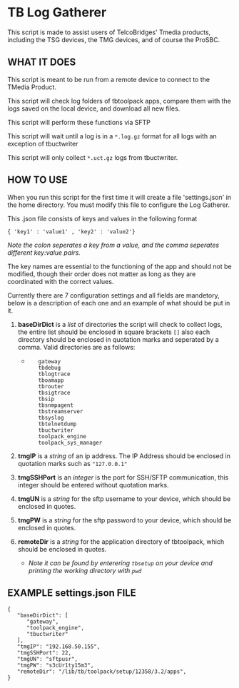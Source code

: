 # TB Log Gatherer

This script is made to assist users of TelcoBridges' Tmedia products, including the TSG devices, the TMG devices, and of course the ProSBC.


## WHAT IT DOES
This script is meant to be run from a remote device to connect to the TMedia Product. 

This script will check log folders of tbtoolpack apps, compare them with the logs saved on the local device, and download all new files.

This script will perform these functions via SFTP

This script will wait until a log is in a `*.log.gz` format for all logs with an exception of tbuctwriter

This script will only collect `*.uct.gz` logs from tbuctwriter.  



## HOW TO USE
When you run this script for the first time it will create a file 'settings.json' in the home directory.
You must modify this file to configure the Log Gatherer.

This .json file consists of keys and values in the following format

`{ 'key1' : 'value1' , 'key2' : 'value2'}`

*Note the colon seperates a key from a value, and the comma seperates different key:value pairs.*

The key names are essential to the functioning of the app and should not be modified, though their order does not matter as long as they are coordinated with the correct values.

Currently there are 7 configuration settings and all fields are mandetory, below is a description of each one and an example of what should be put in it.

1. **baseDirDict** is a *list* of directories the script will check to collect logs, the entire list should be enclosed in square brackets `[]` also each directory should be enclosed in quotation marks and seperated by a comma. Valid directories are as follows:
   - ```
        gateway
        tbdebug
        tblogtrace
        tboamapp
        tbrouter
        tbsigtrace
        tbsip
        tbsnmpagent
        tbstreamserver
        tbsyslog
        tbtelnetdump
        tbuctwriter
        toolpack_engine
        toolpack_sys_manager

1. **tmgIP** is a *string* of an ip address. The IP Address should be enclosed in quotation marks such as `"127.0.0.1"`

1. **tmgSSHPort** is an *integer* is the port for SSH/SFTP communication, this integer should be entered without quotation marks.

1. **tmgUN** is a *string* for the sftp username to your device, which should be enclosed in quotes.

1. **tmgPW** is a *string* for the sftp password to your device, which should be enclosed in quotes.

1. **remoteDir** is a *string* for the application directory of tbtoolpack, which should be enclosed in quotes.
   - *Note it can be found by enterering `tbsetup` on your device and printing the working directory with `pwd`*

## EXAMPLE settings.json FILE
```
{
   "baseDirDict": [
      "gateway",
      "toolpack_engine",
      "tbuctwriter"
   ],
   "tmgIP": "192.168.50.155",
   "tmgSSHPort": 22,
   "tmgUN": "sftpusr",
   "tmgPW": "s3cUr1ty15m3",
   "remoteDir": "/lib/tb/toolpack/setup/12358/3.2/apps",
}
```
